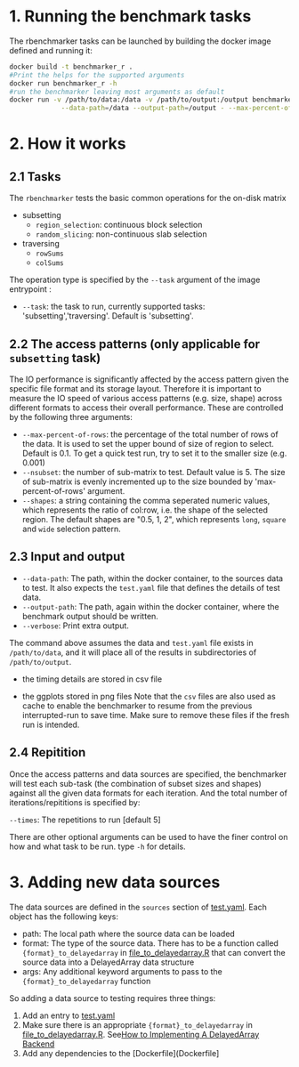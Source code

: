 # 1. Running the benchmark tasks

The rbenchmarker tasks can be launched by building the docker image defined and running it:

```bash
docker build -t benchmarker_r .
#Print the helps for the supported arguments
docker run benchmarker_r -h
#run the benchmarker leaving most arguments as default
docker run -v /path/to/data:/data -v /path/to/output:/output benchmarker_r  \
             --data-path=/data --output-path=/output - --max-percent-of-rows=0.01 --verbose
```
# 2. How it works

## 2.1 Tasks

The `rbenchmarker` tests the basic common operations for the on-disk matrix

-   subsetting
    -   `region_selection`: continuous block selection
    -   `random_slicing`: non-continuous slab selection
-   traversing
    -   `rowSums`
    -   `colSums`

The operation type is specified by the `--task` argument of the image entrypoint :

- `--task`: the task to run, currently supported tasks: 'subsetting','traversing'. Default is 'subsetting'.

## 2.2 The access patterns (only applicable for `subsetting` task)

The IO performance is significantly affected by the access pattern given the specific file format and its storage layout. Therefore it is important to measure the IO speed of various access patterns (e.g. size, shape) across different formats to access their overall performance. These are controlled by the following three arguments:

- `--max-percent-of-rows`:  the percentage of the total number of rows of the data. It is used to set the upper bound of size of region to select. Default is 0.1. To get a quick test run, try to set it to the smaller size (e.g. 0.001)
- `--nsubset`: the number of sub-matrix to test. Default value is 5. The size of sub-matrix is evenly incremented up to the size bounded by 'max-percent-of-rows' argument. 
-	`--shapes`: a string containing the comma seperated numeric values, which represents the ratio of col:row, i.e. the shape of the selected region. The default shapes are "0.5, 1, 2", which represents `long`, `square` and `wide` selection pattern.

## 2.3 Input and output

- `--data-path`: The path, within the docker container, to the sources data to test. It also expects the `test.yaml` file that defines the details of test data.
- `--output-path`: The path, again within the docker container, where the benchmark output should be written.
- `--verbose`: Print extra output.

The command above assumes the data and `test.yaml` file exists in `/path/to/data`, and it will place all of the results in subdirectories of `/path/to/output`.

- the timing details are stored in csv file 

- the ggplots stored in png files
Note that the `csv` files are also used as cache to enable the benchmarker to resume from the previous interrupted-run to save time.
Make sure to remove these files if the fresh run is intended.

## 2.4 Repitition

Once the access patterns and data sources are specified, the benchmarker will test each sub-task (the combination of subset sizes and shapes) against all the given data formats for each iteration. And the total number of iterations/repititions is specified by:

`--times`: The repetitions to run [default 5]

There are other optional arguments can be used to have the finer control on how and what task to be run.
type `-h` for details.


# 3. Adding new data sources

The data sources are defined in the `sources` section of [test.yaml](test.yaml). Each object has the following keys:

- path: The local path where the source data can be loaded
- format: The type of the source data. There has to be a function called `{format}_to_delayedarray` in [file_to_delayedarray.R](file_to_delayedarray.R) that can convert the source data into a DelayedArray data structure
- args: Any additional keyword arguments to pass to the `{format}_to_delayedarray` function

So adding a data source to testing requires three things:

1. Add an entry to [test.yaml](test.yaml)
2. Make sure there is an appropriate `{format}_to_delayedarray` in [file_to_delayedarray.R](file_to_delayedarray.R).
See[How to Implementing A DelayedArray Backend](http://bioconductor.org/packages/release/bioc/vignettes/DelayedArray/inst/doc/02-Implementing_a_backend.html)
3. Add any dependencies to the [Dockerfile](Dockerfile]
